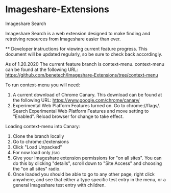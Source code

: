 # Imageshare-Extensions

Imageshare Search

Imageshare Search is a web extension designed to make finding and retreiving resources from Imageshare easier than ever.


** Developer instructions for viewing current feature progress.
This document will be updated regularly, so be sure to check back accordingly.

As of 1.20.2020
The current feature branch is context-menu. context-menu can be found at the following URL: https://github.com/benetech/Imageshare-Extensions/tree/context-menu

To run context-menu you will need:
1) A current download of Chrome Canary. This download can be found at the following URL: https://www.google.com/chrome/canary/
2) Experimental Web Platform Features turned on. Go to chrome://flags/. Search Experimental Web Platform Features and move setting to "Enabled". Reload browser for change to take effect.

Loading context-menu into Canary:
1) Clone the branch locally
2) Go to chrome://extensions
3) Click "Load Unpacked"
4) For now load only /src
5) Give your Imageshare extension permissions for "on all sites". You can do this by clicking "details", scroll down to "Site Access" and choosing the "on all sites" radio.
6) Once loaded you should be able to go to any other page, right click anywhere, and see that either a type specific test entry in the menu, or a general Imageshare test entry with children.




